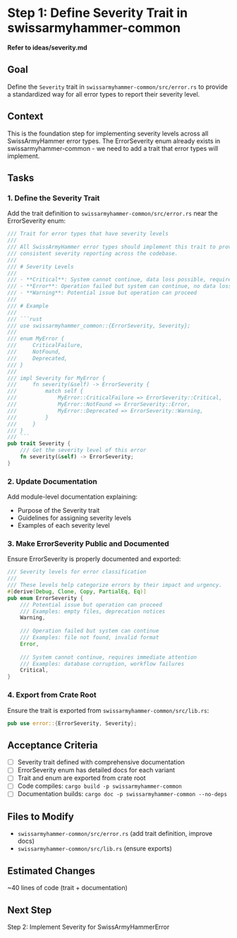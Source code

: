 # Step 1: Define Severity Trait in swissarmyhammer-common

**Refer to ideas/severity.md**

## Goal

Define the `Severity` trait in `swissarmyhammer-common/src/error.rs` to provide a standardized way for all error types to report their severity level.

## Context

This is the foundation step for implementing severity levels across all SwissArmyHammer error types. The ErrorSeverity enum already exists in swissarmyhammer-common - we need to add a trait that error types will implement.

## Tasks

### 1. Define the Severity Trait

Add the trait definition to `swissarmyhammer-common/src/error.rs` near the ErrorSeverity enum:

```rust
/// Trait for error types that have severity levels
///
/// All SwissArmyHammer error types should implement this trait to provide
/// consistent severity reporting across the codebase.
///
/// # Severity Levels
///
/// - **Critical**: System cannot continue, data loss possible, requires immediate attention
/// - **Error**: Operation failed but system can continue, no data loss  
/// - **Warning**: Potential issue but operation can proceed
///
/// # Example
///
/// ```rust
/// use swissarmyhammer_common::{ErrorSeverity, Severity};
///
/// enum MyError {
///     CriticalFailure,
///     NotFound,
///     Deprecated,
/// }
///
/// impl Severity for MyError {
///     fn severity(&self) -> ErrorSeverity {
///         match self {
///             MyError::CriticalFailure => ErrorSeverity::Critical,
///             MyError::NotFound => ErrorSeverity::Error,
///             MyError::Deprecated => ErrorSeverity::Warning,
///         }
///     }
/// }
/// ```
pub trait Severity {
    /// Get the severity level of this error
    fn severity(&self) -> ErrorSeverity;
}
```

### 2. Update Documentation

Add module-level documentation explaining:
- Purpose of the Severity trait
- Guidelines for assigning severity levels
- Examples of each severity level

### 3. Make ErrorSeverity Public and Documented

Ensure ErrorSeverity is properly documented and exported:

```rust
/// Severity levels for error classification
///
/// These levels help categorize errors by their impact and urgency.
#[derive(Debug, Clone, Copy, PartialEq, Eq)]
pub enum ErrorSeverity {
    /// Potential issue but operation can proceed
    /// Examples: empty files, deprecation notices
    Warning,
    
    /// Operation failed but system can continue
    /// Examples: file not found, invalid format
    Error,
    
    /// System cannot continue, requires immediate attention
    /// Examples: database corruption, workflow failures
    Critical,
}
```

### 4. Export from Crate Root

Ensure the trait is exported from `swissarmyhammer-common/src/lib.rs`:

```rust
pub use error::{ErrorSeverity, Severity};
```

## Acceptance Criteria

- [ ] Severity trait defined with comprehensive documentation
- [ ] ErrorSeverity enum has detailed docs for each variant
- [ ] Trait and enum are exported from crate root
- [ ] Code compiles: `cargo build -p swissarmyhammer-common`
- [ ] Documentation builds: `cargo doc -p swissarmyhammer-common --no-deps`

## Files to Modify

- `swissarmyhammer-common/src/error.rs` (add trait definition, improve docs)
- `swissarmyhammer-common/src/lib.rs` (ensure exports)

## Estimated Changes

~40 lines of code (trait + documentation)

## Next Step

Step 2: Implement Severity for SwissArmyHammerError
